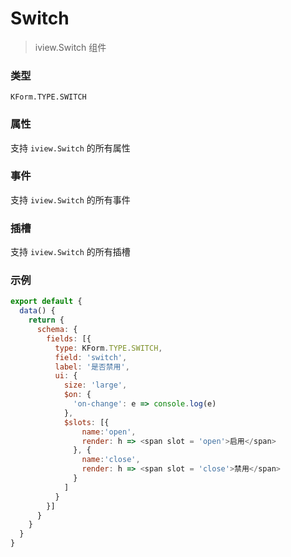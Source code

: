 # Switch

> iview.Switch 组件

### 类型

`KForm.TYPE.SWITCH`

### 属性

支持 `iview.Switch` 的所有属性

### 事件

支持 `iview.Switch` 的所有事件

### 插槽

支持 `iview.Switch` 的所有插槽

### 示例

```js
export default {
  data() {
    return {
      schema: {
        fields: [{
          type: KForm.TYPE.SWITCH,
          field: 'switch',
          label: '是否禁用',
          ui: {
            size: 'large',
            $on: {
              'on-change': e => console.log(e)
            },
            $slots: [{
                name:'open',
                render: h => <span slot = 'open'>启用</span>
              }, {
                name:'close',
                render: h => <span slot = 'close'>禁用</span>
              }
            ]
          }
        }]
      }
    }
  }
}
```